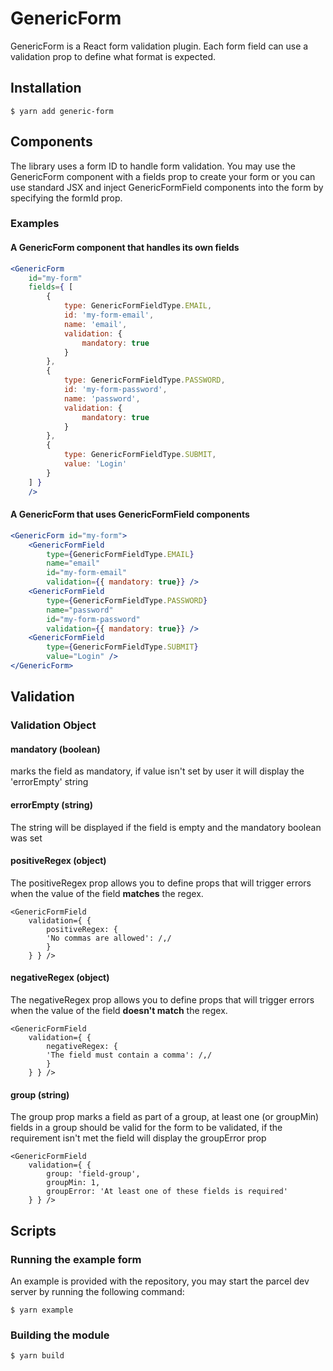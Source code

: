 # GenericForm

GenericForm is a React form validation plugin. 
Each form field can use a validation prop to define what format is expected.

## Installation

```
$ yarn add generic-form
```

## Components

The library uses a form ID to handle form validation. You may use the GenericForm component
with a fields prop to create your form or you can use standard JSX and inject GenericFormField components
into the form by specifying the formId prop.

### Examples

#### A GenericForm component that handles its own fields

```jsx
<GenericForm 
    id="my-form"
    fields={ [
        {
            type: GenericFormFieldType.EMAIL,
            id: 'my-form-email',
            name: 'email',
            validation: {
                mandatory: true
            }
        },
        {
            type: GenericFormFieldType.PASSWORD,
            id: 'my-form-password',
            name: 'password',
            validation: {
                mandatory: true
            }
        },
        {
            type: GenericFormFieldType.SUBMIT,
            value: 'Login'
        }
    ] }
    />
```
#### A GenericForm that uses GenericFormField components
```jsx
<GenericForm id="my-form">
    <GenericFormField 
        type={GenericFormFieldType.EMAIL} 
        name="email" 
        id="my-form-email"
        validation={{ mandatory: true}} />
    <GenericFormField 
        type={GenericFormFieldType.PASSWORD} 
        name="password" 
        id="my-form-password"
        validation={{ mandatory: true}} />
    <GenericFormField 
        type={GenericFormFieldType.SUBMIT} 
        value="Login" />
</GenericForm>
```

## Validation

### Validation Object

#### mandatory (boolean)
 marks the field as mandatory, if value isn't set by user it will display
the 'errorEmpty' string


#### errorEmpty (string)
The string will be displayed if the field is empty and the mandatory boolean was set


#### positiveRegex (object)
The positiveRegex prop allows you to define props that will trigger errors when the value of the field
**matches** the regex.
```
<GenericFormField
    validation={ {
        positiveRegex: {
        'No commas are allowed': /,/
        }
    } } />
```

#### negativeRegex (object)
The negativeRegex prop allows you to define props that will trigger errors when the value of the field
**doesn't match** the regex.
```
<GenericFormField
    validation={ {
        negativeRegex: {
        'The field must contain a comma': /,/
        }
    } } />
```

#### group (string)
The group prop marks a field as part of a group, at least one (or groupMin) fields in a group
should be valid for the form to be validated, if the requirement isn't met the field will display
the groupError prop
```
<GenericFormField
    validation={ {
        group: 'field-group',
        groupMin: 1,
        groupError: 'At least one of these fields is required'
    } } />
```


## Scripts

### Running the example form

An example is provided with the repository, you may start the parcel dev server by running the following command:
```
$ yarn example
```

### Building the module
```
$ yarn build
```
